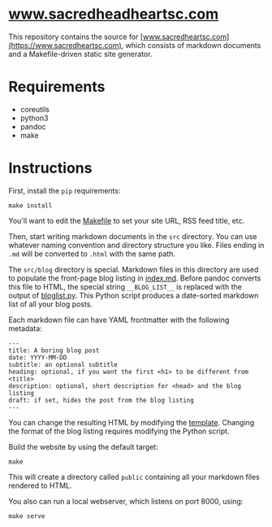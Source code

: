 www.sacredheadheartsc.com
=========================

This repository contains the source for [www.sacredheartsc.com](https://www.sacredheartsc.com),
which consists of markdown documents and a Makefile-driven static site generator.

# Requirements

- coreutils
- python3
- pandoc
- make

# Instructions

First, install the `pip` requirements:

    make install

You'll want to edit the [Makefile](/www/tree/Makefile) to set your site URL,
RSS feed title, etc.

Then, start writing markdown documents in the `src` directory. You can use
whatever naming convention and directory structure you like. Files ending in
`.md` will be converted to `.html` with the same path.

The `src/blog` directory is special. Markdown files in this directory are
used to populate the front-page blog listing in [index.md](/www/tree/src/index.md).
Before pandoc converts this file to HTML, the special string `__BLOG_LIST__`
is replaced with the output of [bloglist.py](/www/tree/scripts/bloglist.py).
This Python script produces a date-sorted markdown list of all your blog posts.

Each markdown file can have YAML frontmatter with the following metadata:

    ---
    title: A boring blog post
    date: YYYY-MM-DD
    subtitle: an optional subtitle
    heading: optional, if you want the first <h1> to be different from <title>
    description: optional, short description for <head> and the blog listing
    draft: if set, hides the post from the blog listing
    ---

You can change the resulting HTML by modifying the [template](/www/tree/templates/default.html).
Changing the format of the blog listing requires modifying the Python script.

Build the website by using the default target:

    make

This will create a directory called `public` containing all your markdown files
rendered to HTML.

You also can run a local webserver, which listens on port 8000, using:

    make serve
